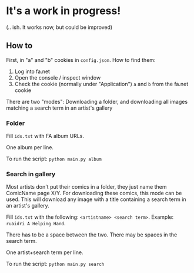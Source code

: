 # It's a work in progress!
(.. ish. It works now, but could be improved)

## How to
First, in "a" and "b" cookies in `config.json`. How to find them:
1. Log into fa.net
2. Open the console / inspect window
3. Check the cookie (normally under "Application") `a` and `b` from the fa.net cookie


There are two "modes": Downloading a folder, and downloading all images matching a search term in an artist's gallery

### Folder
Fill `ids.txt` with FA album URLs.

One album per line.

To run the script: `python main.py album`

### Search in gallery
Most artists don't put their comics in a folder, they just name them ComicName page X/Y. For downloading these comics, this mode can be used. This will download any image with a title containing a search term in an artist's gallery.

Fill `ids.txt` with the following: `<artistname> <search term>`. Example: `ruaidri A Helping Hand`.

There has to be a space between the two. There may be spaces in the search term.

One artist+search term per line.

To run the script: `python main.py search`
